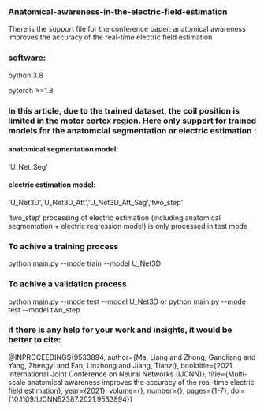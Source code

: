 ### Anatomical-awareness-in-the-electric-field-estimation
There is the support file for the conference paper: anatomical awareness improves the accuracy of the real-time electric field estimation

### software:
python 3.8

pytorch >=1.8


### In this article, due to the trained dataset, the coil position is limited in the motor cortex region. Here only support for trained models for the anatomcial segmentation or electric estimation :

#### anatomical segmentation model:
'U_Net_Seg'

#### electric estimation model:
'U_Net3D','U_Net3D_Att','U_Net3D_Att_Seg','two_step'

’two_step‘ processing of electric estimation (including anatomical segmentation + electric regression model) is only processed in test mode


### To achive a training process
python main.py --mode train --model U_Net3D

### To achive a validation process
python main.py --mode test --model U_Net3D
or
python main.py --mode test --model two_step

### if there is any help for your work and insights, it would be better to cite:

@INPROCEEDINGS{9533894,
  author={Ma, Liang and Zhong, Gangliang and Yang, Zhengyi and Fan, Linzhong and Jiang, Tianzi},
  booktitle={2021 International Joint Conference on Neural Networks (IJCNN)}, 
  title={Multi-scale anatomical awareness improves the accuracy of the real-time electric field estimation}, 
  year={2021},
  volume={},
  number={},
  pages={1-7},
  doi={10.1109/IJCNN52387.2021.9533894}}


